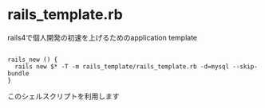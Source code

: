 rails_template.rb
=================

rails4で個人開発の初速を上げるためのapplication template

```

rails_new () {
  rails new $* -T -m rails_template/rails_template.rb -d=mysql --skip-bundle
}

```

このシェルスクリプトを利用します

